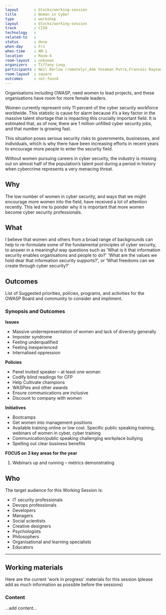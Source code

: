 ```yaml
---
layout       : blocks/working-session
title        : Women in Cyber
type         : workshop
layout       : blocks/working-session
track        : CISO
technology   :
related-to   :
status       : done
when-day     : Fri
when-time    : AM-1
location     : Room-4
room-layout  : unknown
organizers   : Tiffany Long
participants : Neil Barlow (remotely),Ade Yoseman Putra,Francois Raynaud,Lisa Raynaud,Petty Meisari, Mamta Vuppu
room-layout  : square
outcomes     : not-found
---
```



Organisations including OWASP, need women to lead projects, and these organisations have room for more female leaders.

Women currently represent only 11 percent of the cyber security workforce worldwide. This statistic is cause for alarm because it’s a key factor in the massive talent shortage that is impacting this crucially important field. It is estimated that, as of now, there are 1 million unfilled cyber security jobs, and that number is growing fast.

This situation poses serious security risks to governments, businesses, and individuals, which is why there have been increasing efforts in recent years to encourage more people to enter the security field.

Without women pursuing careers in cyber security, the industry is missing out on almost half of the population’s talent pool during a period in history when cybercrime represents a very menacing threat.

## Why

The low number of women in cyber security, and ways that we might encourage more women into the field, have received a lot of attention recently. This led me to ponder why it is important that more women become cyber security professionals.

## What

I believe that women and others from a broad range of backgrounds can help to re-formulate some of the fundamental principles of cyber security, to answer in a meaningful way questions such as 'What is it that information security enables organisations and people to do?' 'What are the values we hold dear that information security supports?', or ‘What freedoms can we create through cyber security?’

## Outcomes

List of Suggested priorities, policies, programs, and activities for the OWASP Board and community to consider and impliment.

### Synopsis and Outcomes 

**Issues**
- Massive underrepresentation of women and lack of diversity generally
- Imposter syndrome
- Feeling underqualified
- Feeling inexperienced
- Internalised oppression 

**Policies**
-	Panel invited speaker – at least one woman
-	Codify blind readings for CFP
-	Help Cultivate champions
-	WASPies and other awards
-	Ensure communications are inclusive
-	Discount to company with women

**Initiatives**
- Bootcamps
- Get women into management positions
- Available training online or low cost.  Specific public speaking training, webinars of women in cyber, cyber training 
- Communication/public speaking  challenging workplace bullying
- Spelling out clear business benefits

**FOCUS on 3 key areas for the year**
1)	Webinars up and running – metrics demonstrating 

## Who

The target audience for this Working Session is:

 - IT security professionals
 - Devops professionals
 - Developers
 - Managers
 - Social scientists
 - Creative designers
 - Psychologists
 - Philosophers
 - Organisational and learning specialists
 - Educators

 ---

## Working materials

Here are the current 'work in progress' materials for this session (please add as much information as possible before the sessions)

### Content

...add content...
